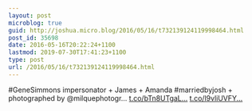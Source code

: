 ```yaml
---
layout: post
microblog: true
guid: http://joshua.micro.blog/2016/05/16/t732139124119998464.html
post_id: 35698
date: 2016-05-16T20:22:24+1100
lastmod: 2019-07-30T17:41:23+1100
type: post
url: /2016/05/16/t732139124119998464.html
---
```

#GeneSimmons impersonator + James + Amanda #marriedbyjosh + photographed by @milquephotogr… [t.co/bTn8UTgaL...](https://t.co/bTn8UTgaLM) [t.co/l9vliUVFY...](https://t.co/l9vliUVFY0)
